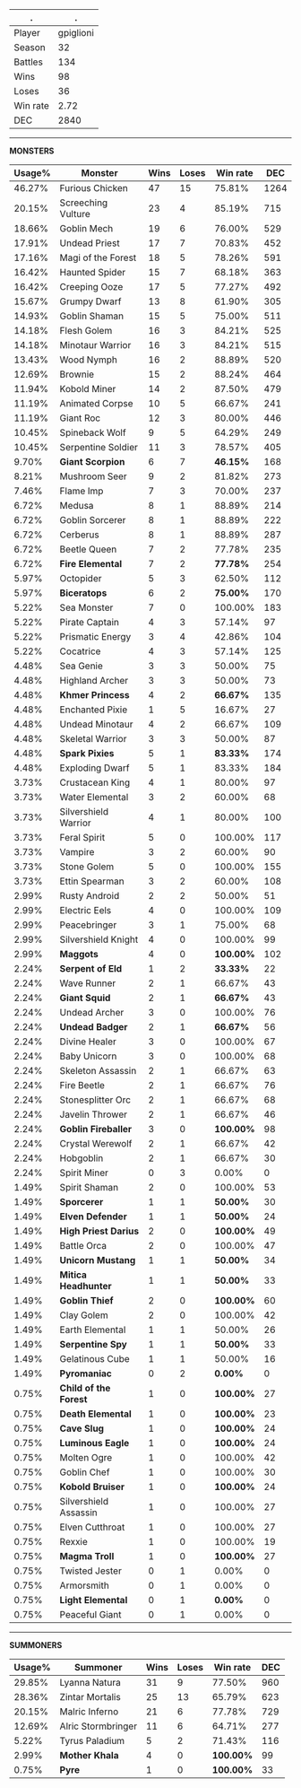 .|.
|-|-
Player|gpiglioni
Season|32
Battles|134
Wins|98
Loses|36
Win rate|2.72
DEC|2840

---
**MONSTERS**

Usage%|Monster|Wins|Loses|Win rate|DEC|
-|-|-|-|-|-|
46.27%|Furious Chicken|47|15|75.81%|1264|
20.15%|Screeching Vulture|23|4|85.19%|715|
18.66%|Goblin Mech|19|6|76.00%|529|
17.91%|Undead Priest|17|7|70.83%|452|
17.16%|Magi of the Forest|18|5|78.26%|591|
16.42%|Haunted Spider|15|7|68.18%|363|
16.42%|Creeping Ooze|17|5|77.27%|492|
15.67%|Grumpy Dwarf|13|8|61.90%|305|
14.93%|Goblin Shaman|15|5|75.00%|511|
14.18%|Flesh Golem|16|3|84.21%|525|
14.18%|Minotaur Warrior|16|3|84.21%|515|
13.43%|Wood Nymph|16|2|88.89%|520|
12.69%|Brownie|15|2|88.24%|464|
11.94%|Kobold Miner|14|2|87.50%|479|
11.19%|Animated Corpse|10|5|66.67%|241|
11.19%|Giant Roc|12|3|80.00%|446|
10.45%|Spineback Wolf|9|5|64.29%|249|
10.45%|Serpentine Soldier|11|3|78.57%|405|
9.70%|**Giant Scorpion**|6|7|**46.15%**|168|
8.21%|Mushroom Seer|9|2|81.82%|273|
7.46%|Flame Imp|7|3|70.00%|237|
6.72%|Medusa|8|1|88.89%|214|
6.72%|Goblin Sorcerer|8|1|88.89%|222|
6.72%|Cerberus|8|1|88.89%|287|
6.72%|Beetle Queen|7|2|77.78%|235|
6.72%|**Fire Elemental**|7|2|**77.78%**|254|
5.97%|Octopider|5|3|62.50%|112|
5.97%|**Biceratops**|6|2|**75.00%**|170|
5.22%|Sea Monster|7|0|100.00%|183|
5.22%|Pirate Captain|4|3|57.14%|97|
5.22%|Prismatic Energy|3|4|42.86%|104|
5.22%|Cocatrice|4|3|57.14%|125|
4.48%|Sea Genie|3|3|50.00%|75|
4.48%|Highland Archer|3|3|50.00%|73|
4.48%|**Khmer Princess**|4|2|**66.67%**|135|
4.48%|Enchanted Pixie|1|5|16.67%|27|
4.48%|Undead Minotaur|4|2|66.67%|109|
4.48%|Skeletal Warrior|3|3|50.00%|87|
4.48%|**Spark Pixies**|5|1|**83.33%**|174|
4.48%|Exploding Dwarf|5|1|83.33%|184|
3.73%|Crustacean King|4|1|80.00%|97|
3.73%|Water Elemental|3|2|60.00%|68|
3.73%|Silvershield Warrior|4|1|80.00%|100|
3.73%|Feral Spirit|5|0|100.00%|117|
3.73%|Vampire|3|2|60.00%|90|
3.73%|Stone Golem|5|0|100.00%|155|
3.73%|Ettin Spearman|3|2|60.00%|108|
2.99%|Rusty Android|2|2|50.00%|51|
2.99%|Electric Eels|4|0|100.00%|109|
2.99%|Peacebringer|3|1|75.00%|68|
2.99%|Silvershield Knight|4|0|100.00%|99|
2.99%|**Maggots**|4|0|**100.00%**|102|
2.24%|**Serpent of Eld**|1|2|**33.33%**|22|
2.24%|Wave Runner|2|1|66.67%|43|
2.24%|**Giant Squid**|2|1|**66.67%**|43|
2.24%|Undead Archer|3|0|100.00%|76|
2.24%|**Undead Badger**|2|1|**66.67%**|56|
2.24%|Divine Healer|3|0|100.00%|67|
2.24%|Baby Unicorn|3|0|100.00%|68|
2.24%|Skeleton Assassin|2|1|66.67%|63|
2.24%|Fire Beetle|2|1|66.67%|76|
2.24%|Stonesplitter Orc|2|1|66.67%|68|
2.24%|Javelin Thrower|2|1|66.67%|46|
2.24%|**Goblin Fireballer**|3|0|**100.00%**|98|
2.24%|Crystal Werewolf|2|1|66.67%|42|
2.24%|Hobgoblin|2|1|66.67%|30|
2.24%|Spirit Miner|0|3|0.00%|0|
1.49%|Spirit Shaman|2|0|100.00%|53|
1.49%|**Sporcerer**|1|1|**50.00%**|30|
1.49%|**Elven Defender**|1|1|**50.00%**|24|
1.49%|**High Priest Darius**|2|0|**100.00%**|49|
1.49%|Battle Orca|2|0|100.00%|47|
1.49%|**Unicorn Mustang**|1|1|**50.00%**|34|
1.49%|**Mitica Headhunter**|1|1|**50.00%**|33|
1.49%|**Goblin Thief**|2|0|**100.00%**|60|
1.49%|Clay Golem|2|0|100.00%|42|
1.49%|Earth Elemental|1|1|50.00%|26|
1.49%|**Serpentine Spy**|1|1|**50.00%**|33|
1.49%|Gelatinous Cube|1|1|50.00%|16|
1.49%|**Pyromaniac**|0|2|**0.00%**|0|
0.75%|**Child of the Forest**|1|0|**100.00%**|27|
0.75%|**Death Elemental**|1|0|**100.00%**|23|
0.75%|**Cave Slug**|1|0|**100.00%**|24|
0.75%|**Luminous Eagle**|1|0|**100.00%**|24|
0.75%|Molten Ogre|1|0|100.00%|42|
0.75%|Goblin Chef|1|0|100.00%|30|
0.75%|**Kobold Bruiser**|1|0|**100.00%**|24|
0.75%|Silvershield Assassin|1|0|100.00%|27|
0.75%|Elven Cutthroat|1|0|100.00%|27|
0.75%|Rexxie|1|0|100.00%|19|
0.75%|**Magma Troll**|1|0|**100.00%**|27|
0.75%|Twisted Jester|0|1|0.00%|0|
0.75%|Armorsmith|0|1|0.00%|0|
0.75%|**Light Elemental**|0|1|**0.00%**|0|
0.75%|Peaceful Giant|0|1|0.00%|0|

---
**SUMMONERS**

Usage%|Summoner|Wins|Loses|Win rate|DEC|
-|-|-|-|-|-|
29.85%|Lyanna Natura|31|9|77.50%|960|
28.36%|Zintar Mortalis|25|13|65.79%|623|
20.15%|Malric Inferno|21|6|77.78%|729|
12.69%|Alric Stormbringer|11|6|64.71%|277|
5.22%|Tyrus Paladium|5|2|71.43%|116|
2.99%|**Mother Khala**|4|0|**100.00%**|99|
0.75%|**Pyre**|1|0|**100.00%**|33|
